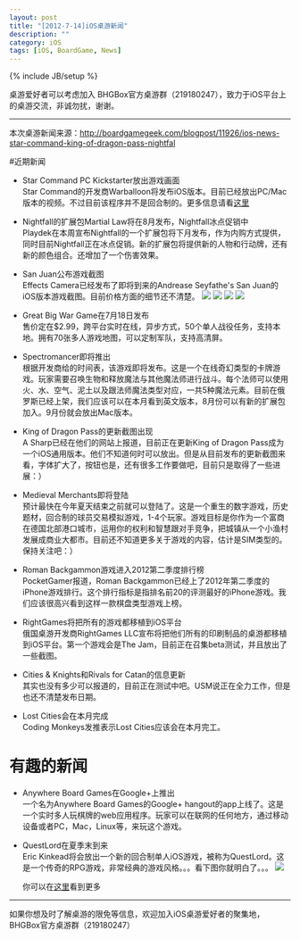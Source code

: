 ```yaml
---
layout: post
title: "[2012-7-14]iOS桌游新闻"
description: ""
category: iOS
tags: [iOS, BoardGame, News]
---
```

{% include JB/setup %}

桌游爱好者可以考虑加入 BHGBox官方桌游群（219180247），致力于iOS平台上的桌游交流，非诚勿扰，谢谢。 

---

本次桌游新闻来源：http://boardgamegeek.com/blogpost/11926/ios-news-star-command-king-of-dragon-pass-nightfal

#近期新闻
* Star Command PC Kickstarter放出游戏画面    
Star Command的开发商Warballoon将发布iOS版本。目前已经放出PC/Mac版本的视频。不过目前该程序并不是回合制的。更多信息请看[这里](http://www.kickstarter.com/projects/starcommand/star-command-kickstart-part-2-the-pc-mac-space-adv)

* Nightfall的扩展包Martial Law将在8月发布，Nightfall冰点促销中    
Playdek在本周宣布Nightfall的一个扩展包将下月发布，作为内购方式提供，同时目前Nightfall正在冰点促销。新的扩展包将提供新的人物和行动牌，还有新的颜色组合。还增加了一个伤害效果。

* San Juan公布游戏截图    
Effects Camera已经发布了即将到来的Andrease Seyfathe's San Juan的iOS版本游戏截图。目前价格方面的细节还不清楚。
![](http://cf.geekdo-images.com/images/pic1364647_md.jpg)
![](http://cf.geekdo-images.com/images/pic1364648_md.jpg)
![](http://cf.geekdo-images.com/images/pic1364649_md.jpg)
![](http://cf.geekdo-images.com/images/pic1364649_md.jpg)

* Great Big War Game在7月18日发布  
售价定在$2.99，跨平台实时在线，异步方式，50个单人战役任务，支持本地。拥有70张多人游戏地图，可以定制军队，支持高清屏。

* Spectromancer即将推出    
根据开发商给的时间表，该游戏即将发布。这是一个在线奇幻类型的卡牌游戏。玩家需要召唤生物和释放魔法与其他魔法师进行战斗。每个法师可以使用火、水、空气、泥土以及跟法师魔法类型对应，一共5种魔法元素。目前在俄罗斯已经上架，我们应该可以在本月看到英文版本，8月份可以有新的扩展包加入。9月份就会放出Mac版本。

* King of Dragon Pass的更新截图出现  
A Sharp已经在他们的网站上报道，目前正在更新King of Dragon Pass成为一个iOS通用版本。他们不知道何时可以放出。但是从目前发布的更新截图来看，字体扩大了，按钮也是，还有很多工作要做吧，目前只是取得了一些进展：）

* Medieval Merchants即将登陆  
预计最快在今年夏天结束之前就可以登陆了。这是一个重生的数字游戏，历史题材，回合制的球员交易模拟游戏，1-4个玩家。游戏目标是你作为一个富商在德国北部港口城市，运用你的权利和智慧跟对手竞争，把城镇从一个小渔村发展成商业大都市。目前还不知道更多关于游戏的内容，估计是SIM类型的。保持关注吧：）

* Roman Backgammon游戏进入2012第二季度排行榜  
PocketGamer报道，Roman Backgammon已经上了2012年第二季度的iPhone游戏排行。这个排行指标是指排名前20的评测最好的iPhone游戏。我们应该很高兴看到这样一款棋盘类型游戏上榜。

* RightGames将把所有的游戏都移植到iOS平台  
俄国桌游开发商RightGames LLC宣布将把他们所有的印刷制品的桌游都移植到iOS平台。第一个游戏会是The Jam，目前正在召集beta测试，并且放出了一些截图。

* Cities & Knights和Rivals for Catan的信息更新  
其实也没有多少可以报道的，目前正在测试中吧。USM说正在全力工作，但是也还不清楚发布日期。

*  Lost Cities会在本月完成  
Coding Monkeys发推表示Lost Cities应该会在本月完工。

# 有趣的新闻
* Anywhere Board Games在Google+上推出  
一个名为Anywhere Board Games的Google+ hangout的app上线了。这是一个实时多人玩棋牌的web应用程序。玩家可以在联网的任何地方，通过移动设备或者PC，Mac，Linux等，来玩这个游戏。

* QuestLord在夏季末到来  
Eric Kinkead将会放出一个新的回合制单人iOS游戏，被称为QuestLord。这是一个传奇的RPG游戏，非常经典的游戏风格。。。看下图你就明白了。。。
![](http://cf.geekdo-images.com/images/pic1365255.png)

  你可以在[这里](http://www.questlord.com/)看到更多


---
如果你想及时了解桌游的限免等信息，欢迎加入iOS桌游爱好者的聚集地，BHGBox官方桌游群（219180247）
